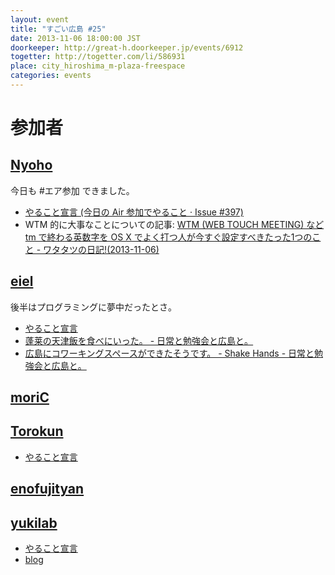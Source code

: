 ```yaml
---
layout: event
title: "すごい広島 #25"
date: 2013-11-06 18:00:00 JST
doorkeeper: http://great-h.doorkeeper.jp/events/6912
togetter: http://togetter.com/li/586931
place: city_hiroshima_m-plaza-freespace
categories: events
---
```


# 参加者

## [Nyoho](http://nyoho.jp)

今日も #エア参加 できました。

* [やること宣言 (今日の Air 参加でやること · Issue #397)](https://github.com/great-h/great-h.github.io/issues/397)
* WTM 的に大事なことについての記事: [WTM (WEB TOUCH MEETING) など tm で終わる英数字を OS X でよく打つ人が今すぐ設定すべきたった1つのこと - ワタタツの日記!(2013-11-06)](http://kita.dyndns.org/diary/?date=20131106#p01)


## [eiel](http://eiel.info)

後半はプログラミングに夢中だったとさ。

* [やること宣言](https://github.com/great-h/great-h.github.io/issues/394)
* [蓬莱の天津飯を食べにいった。 - 日常と勉強会と広島と。](http://eielh-life.tumblr.com/post/66175169664)
* [広島にコワーキングスペースができたそうです。 - Shake Hands - 日常と勉強会と広島と。](http://eielh-life.tumblr.com/post/66175419134/shake-hands)


## [moriC](https://github.com/moriC)


## [Torokun](https://twitter.com/Toro_kun)

* [やること宣言](https://github.com/great-h/great-h.github.io/issues/391)


## [enofujityan](http://twitter.com/enofujityan)


## [yukilab](http://twitter.com/yukilab)

* [やること宣言](https://github.com/great-h/great-h.github.io/issues/395)
* [blog](http://yukilab3.blog.fc2.com/blog-entry-28.html)
